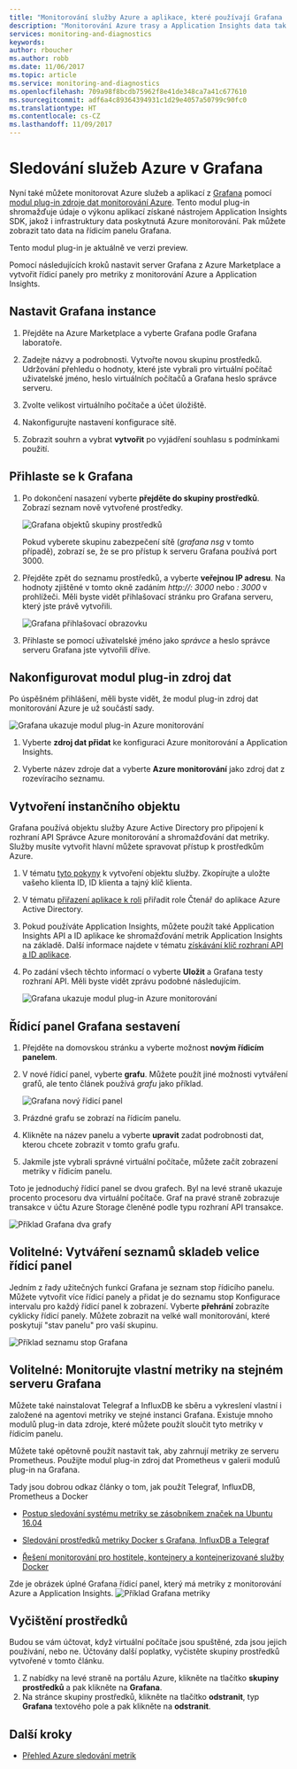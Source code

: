 ```yaml
---
title: "Monitorování služby Azure a aplikace, které používají Grafana | Microsoft Docs"
description: "Monitorování Azure trasy a Application Insights data tak lze zobrazit v Grafana."
services: monitoring-and-diagnostics
keywords: 
author: rboucher
ms.author: robb
ms.date: 11/06/2017
ms.topic: article
ms.service: monitoring-and-diagnostics
ms.openlocfilehash: 709a98f8bcdb75962f8e41de348ca7a41c677610
ms.sourcegitcommit: adf6a4c89364394931c1d29e4057a50799c90fc0
ms.translationtype: HT
ms.contentlocale: cs-CZ
ms.lasthandoff: 11/09/2017
---
```

# <a name="monitor-your-azure-services-in-grafana"></a>Sledování služeb Azure v Grafana
Nyní také můžete monitorovat Azure služeb a aplikací z [Grafana](https://grafana.com/) pomocí [modul plug-in zdroje dat monitorování Azure](https://grafana.com/plugins/grafana-azure-monitor-datasource). Tento modul plug-in shromažďuje údaje o výkonu aplikací získané nástrojem Application Insights SDK, jakož i infrastruktury data poskytnutá Azure monitorování. Pak můžete zobrazit tato data na řídicím panelu Grafana.

Tento modul plug-in je aktuálně ve verzi preview.

Pomocí následujících kroků nastavit server Grafana z Azure Marketplace a vytvořit řídicí panely pro metriky z monitorování Azure a Application Insights.

## <a name="set-up-a-grafana-instance"></a>Nastavit Grafana instance
1. Přejděte na Azure Marketplace a vyberte Grafana podle Grafana laboratoře.

2. Zadejte názvy a podrobnosti. Vytvořte novou skupinu prostředků. Udržování přehledu o hodnoty, které jste vybrali pro virtuální počítač uživatelské jméno, heslo virtuálních počítačů a Grafana heslo správce serveru.  

3. Zvolte velikost virtuálního počítače a účet úložiště.

4. Nakonfigurujte nastavení konfigurace sítě.

5. Zobrazit souhrn a vybrat **vytvořit** po vyjádření souhlasu s podmínkami použití.

## <a name="log-in-to-grafana"></a>Přihlaste se k Grafana
1. Po dokončení nasazení vyberte **přejděte do skupiny prostředků**. Zobrazí seznam nově vytvořené prostředky. 

    ![Grafana objektů skupiny prostředků](.\media\monitor-how-to-grafana\grafana1.png) 

    Pokud vyberete skupinu zabezpečení sítě (*grafana nsg* v tomto případě), zobrazí se, že se pro přístup k serveru Grafana používá port 3000. 

2. Přejděte zpět do seznamu prostředků, a vyberte **veřejnou IP adresu**. Na hodnoty zjištěné v tomto okně zadáním *http://<IP address>: 3000* nebo  *<DNSName>: 3000* v prohlížeči. Měli byste vidět přihlašovací stránku pro Grafana serveru, který jste právě vytvořili.
    
    ![Grafana přihlašovací obrazovku](.\media\monitor-how-to-grafana\grafana2.png) 

3. Přihlaste se pomocí uživatelské jméno jako *správce* a heslo správce serveru Grafana jste vytvořili dříve. 

## <a name="configure-data-source-plugin"></a>Nakonfigurovat modul plug-in zdroj dat

Po úspěšném přihlášení, měli byste vidět, že modul plug-in zdroj dat monitorování Azure je už součástí sady.

![Grafana ukazuje modul plug-in Azure monitorování](.\media\monitor-how-to-grafana\grafana3.png) 

1. Vyberte **zdroj dat přidat** ke konfiguraci Azure monitorování a Application Insights. 
    
2. Vyberte název zdroje dat a vyberte **Azure monitorování** jako zdroj dat z rozevíracího seznamu.
    
    
## <a name="create-a-service-principal"></a>Vytvoření instančního objektu 

Grafana používá objektu služby Azure Active Directory pro připojení k rozhraní API Správce Azure monitorování a shromažďování dat metriky. Služby musíte vytvořit hlavní můžete spravovat přístup k prostředkům Azure.

1. V tématu [tyto pokyny](../azure-resource-manager/resource-group-create-service-principal-portal.md) k vytvoření objektu služby. Zkopírujte a uložte vašeho klienta ID, ID klienta a tajný klíč klienta.

2. V tématu [přiřazení aplikace k roli](https://docs.microsoft.com/en-us/azure/azure-resource-manager/resource-group-create-service-principal-portal#assign-application-to-role) přiřadit role Čtenář do aplikace Azure Active Directory.   

3. Pokud používáte Application Insights, můžete použít také Application Insights API a ID aplikace ke shromažďování metrik Application Insights na základě. Další informace najdete v tématu [získávání klíč rozhraní API a ID aplikace](https://dev.applicationinsights.io/documentation/Authorization/API-key-and-App-ID).

4. Po zadání všech těchto informací o vyberte **Uložit** a Grafana testy rozhraní API. Měli byste vidět zprávu podobné následujícím.  

    ![Grafana ukazuje modul plug-in Azure monitorování](.\media\monitor-how-to-grafana\grafana4.png) 
    
## <a name="build-a-grafana-dashboard"></a>Řídicí panel Grafana sestavení

1. Přejděte na domovskou stránku a vyberte možnost **novým řídicím panelem**.

2. V nové řídicí panel, vyberte **grafu**. Můžete použít jiné možnosti vytváření grafů, ale tento článek používá *grafu* jako příklad. 

    ![Grafana nový řídicí panel](.\media\monitor-how-to-grafana\grafana5.png) 

3. Prázdné grafu se zobrazí na řídicím panelu. 

4. Klikněte na název panelu a vyberte **upravit** zadat podrobnosti dat, kterou chcete zobrazit v tomto grafu grafu.
    
5. Jakmile jste vybrali správné virtuální počítače, můžete začít zobrazení metriky v řídicím panelu. 

Toto je jednoduchý řídicí panel se dvou grafech. Byl na levé straně ukazuje procento procesoru dva virtuální počítače. Graf na pravé straně zobrazuje transakce v účtu Azure Storage členěné podle typu rozhraní API transakce.
    
![Příklad Grafana dva grafy](.\media\monitor-how-to-grafana\grafana6.png) 
    

## <a name="optional-create-dashboard-playlists"></a>Volitelné: Vytváření seznamů skladeb velice řídicí panel

Jedním z řady užitečných funkcí Grafana je seznam stop řídicího panelu. Můžete vytvořit více řídicí panely a přidat je do seznamu stop Konfigurace intervalu pro každý řídicí panel k zobrazení. Vyberte **přehrání** zobrazíte cyklicky řídicí panely. Můžete zobrazit na velké wall monitorování, které poskytují "stav panelu" pro vaší skupinu. 
    
![Příklad seznamu stop Grafana](.\media\monitor-how-to-grafana\grafana7.png) 


## <a name="optional-monitor-your-custom-metrics-in-the-same-grafana-server"></a>Volitelné: Monitorujte vlastní metriky na stejném serveru Grafana

Můžete také nainstalovat Telegraf a InfluxDB ke sběru a vykreslení vlastní i založené na agentovi metriky ve stejné instanci Grafana. Existuje mnoho modulů plug-in data zdroje, které můžete použít sloučit tyto metriky v řídicím panelu. 
    
Můžete také opětovně použít nastavit tak, aby zahrnují metriky ze serveru Prometheus. Použijte modul plug-in zdroj dat Prometheus v galerii modulů plug-in na Grafana.
    
Tady jsou dobrou odkaz články o tom, jak použít Telegraf, InfluxDB, Prometheus a Docker
 - [Postup sledování systému metriky se zásobníkem značek na Ubuntu 16.04](https://www.digitalocean.com/community/tutorials/how-to-monitor-system-metrics-with-the-tick-stack-on-ubuntu-16-04)

 - [Sledování prostředků metriky Docker s Grafana, InfluxDB a Telegraf](https://blog.vpetkov.net/2016/08/04/monitor-docker-resource-metrics-with-grafana-influxdb-and-telegraf/)

 - [Řešení monitorování pro hostitele, kontejnery a kontejnerizované služby Docker](https://stefanprodan.com/2016/a-monitoring-solution-for-docker-hosts-containers-and-containerized-services/)

Zde je obrázek úplné Grafana řídicí panel, který má metriky z monitorování Azure a Application Insights.
![Příklad Grafana metriky](.\media\monitor-how-to-grafana\grafana8.png) 


## <a name="clean-up-resources"></a>Vyčištění prostředků

Budou se vám účtovat, když virtuální počítače jsou spuštěné, zda jsou jejich používání, nebo ne. Účtovány další poplatky, vyčistěte skupiny prostředků vytvořené v tomto článku. 

1. Z nabídky na levé straně na portálu Azure, klikněte na tlačítko **skupiny prostředků** a pak klikněte na **Grafana**. 
2. Na stránce skupiny prostředků, klikněte na tlačítko **odstranit**, typ **Grafana** textového pole a pak klikněte na **odstranit**.

## <a name="next-steps"></a>Další kroky
* [Přehled Azure sledování metrik](monitoring-overview-metrics.md)


